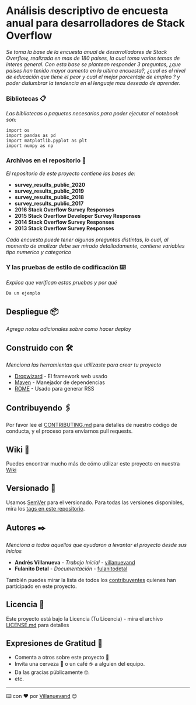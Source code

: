 # Análisis descriptivo de encuesta anual para desarrolladores de Stack Overflow
_Se toma la base de la encuesta anual de desarrolladores de Stack Overflow, realizada en mas de 180 paises, la cual toma varios temas de interes general.
Con esta base se plantean responder 3 preguntas, ¿que paises han tenido mayor aumento en la ultima encuesta?, ¿cual es el nivel de educación que tiene el peor y cual el mejor porcentaje de empleo ? y poder dislumbrar la tendencia en el lenguaje mas deseado de aprender._


### Bibliotecas 📋

_Las bibliotecas o paquetes necesarios para poder ejecutar el notebook son:_

```
import os
import pandas as pd
import matplotlib.pyplot as plt
import numpy as np
```

### Archivos en el repositorio 🔩

_El repositorio de este proyecto contiene las bases de:_
* **survey_results_public_2020**
* **survey_results_public_2019**
* **survey_results_public_2018**
* **survey_results_public_2017**
* **2016 Stack Overflow Survey Responses**
* **2015 Stack Overflow Developer Survey Responses** 
* **2014 Stack Overflow Survey Responses** 
* **2013 Stack Overflow Survey Responses**

_Cada encuesta puede tener algunas preguntas distintas, lo cual, al momento de analizar debe ser mirado detalladamente, contiene variables tipo numerico y categorico_

### Y las pruebas de estilo de codificación ⌨️

_Explica que verifican estas pruebas y por qué_

```
Da un ejemplo
```

## Despliegue 📦

_Agrega notas adicionales sobre como hacer deploy_

## Construido con 🛠️

_Menciona las herramientas que utilizaste para crear tu proyecto_

* [Dropwizard](http://www.dropwizard.io/1.0.2/docs/) - El framework web usado
* [Maven](https://maven.apache.org/) - Manejador de dependencias
* [ROME](https://rometools.github.io/rome/) - Usado para generar RSS

## Contribuyendo 🖇️

Por favor lee el [CONTRIBUTING.md](https://gist.github.com/villanuevand/xxxxxx) para detalles de nuestro código de conducta, y el proceso para enviarnos pull requests.

## Wiki 📖

Puedes encontrar mucho más de cómo utilizar este proyecto en nuestra [Wiki](https://github.com/tu/proyecto/wiki)

## Versionado 📌

Usamos [SemVer](http://semver.org/) para el versionado. Para todas las versiones disponibles, mira los [tags en este repositorio](https://github.com/tu/proyecto/tags).

## Autores ✒️

_Menciona a todos aquellos que ayudaron a levantar el proyecto desde sus inicios_

* **Andrés Villanueva** - *Trabajo Inicial* - [villanuevand](https://github.com/villanuevand)
* **Fulanito Detal** - *Documentación* - [fulanitodetal](#fulanito-de-tal)

También puedes mirar la lista de todos los [contribuyentes](https://github.com/your/project/contributors) quíenes han participado en este proyecto. 

## Licencia 📄

Este proyecto está bajo la Licencia (Tu Licencia) - mira el archivo [LICENSE.md](LICENSE.md) para detalles

## Expresiones de Gratitud 🎁

* Comenta a otros sobre este proyecto 📢
* Invita una cerveza 🍺 o un café ☕ a alguien del equipo. 
* Da las gracias públicamente 🤓.
* etc.



---
⌨️ con ❤️ por [Villanuevand](https://github.com/Villanuevand) 😊
